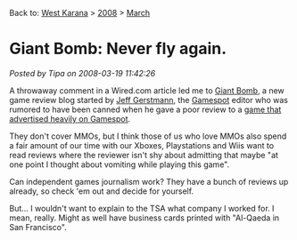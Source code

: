 Back to: [West Karana](/posts/westkarana.md) > [2008](/posts/2008/westkarana.md) > [March](./westkarana.md)
# Giant Bomb: Never fly again.

*Posted by Tipa on 2008-03-19 11:42:26*

A throwaway comment in a Wired.com article led me to [Giant Bomb](http://giantbomb.com), a new game review blog started by [Jeff Gerstmann](http://blog.jeffgerstmann.net/), the [Gamespot](http://gamespot.com) editor who was rumored to have been canned when he gave a poor review to a [game that advertised heavily on Gamespot](http://kaneandlynch.com).

They don't cover MMOs, but I think those of us who love MMOs also spend a fair amount of our time with our Xboxes, Playstations and Wiis want to read reviews where the reviewer isn't shy about admitting that maybe "at one point I thought about vomiting while playing this game".

Can independent games journalism work? They have a bunch of reviews up already, so check 'em out and decide for yourself.

But... I wouldn't want to explain to the TSA what company I worked for. I mean, really. Might as well have business cards printed with "Al-Qaeda in San Francisco".

